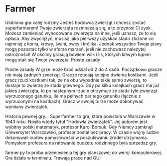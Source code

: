 # Farmer
 Ulubiona gra całej rodziny
Jesteś hodowcą zwierząt i chcesz zostać superfarmerem! Twoje zwierzęta rozmnażają się, a to przynosi Ci zysk. Możesz zamieniać wyhodowane zwierzęta na inne, jeśli uznasz, że to się opłaca. Aby zwyciężyć, musisz jako pierwszy uzyskać stado złożone co najmniej z konia, krowy, świni, owcy i królika. Jednak wszystkie Twoje plany mogą pozostać tylko w sferze marzeń, jeśli nie zachowasz należytej ostrożności! W okolicy grasują bowiem wilk i lis, których łatwym łupem mogą stać się Twoje zwierzęta.
 Proste zasady

Proste zasady
W grze może brać udział od 2 do 4 osób. Początkowo gracze nie mają żadnych zwierząt. Gracze rzucają kolejno dwiema kostkami. Jeśli gracz rzuci kostkami tak, że na obu wypadnie takie samo zwierzę, to dostaje to zwierzę ze stada głównego. Gdy po kilku kolejkach gracz ma już jakieś zwierzęta, to po następnym rzucie otrzymuje ze stada tyle zwierząt wyrzuconego gatunku, ile ma pełnych par tego gatunku (łącznie z wyrzuconymi na kostkach). Gracz w swojej turze może dokonywać wymiany zwierzątek.

 Historia pewnej gry...
Superfarmer to gra, która powstała w Warszawie w 1943 roku. Nosiła wtedy tytuł "Hodowla zwierzątek". Jej autorem jest wybitny polski matematyk, profesor Karol Borsuk. Gdy Niemcy zamknęli Uniwersytet Warszawski, profesor został bez pracy. W czasie wojny ludzie dokonywali cudów pomysłowości w poszukiwaniu źródeł utrzymania. Pomysłem profesora na ratowanie budżetu rodzinnego była sprzedaż gry. 

farmer.py to próba przeniesienia tej gry planszowej do wersji komputerowej.
Gra działa w terminalu.
Trawają prace nad GUI

